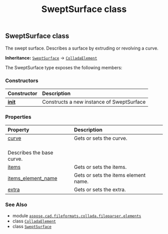 ﻿---
title: SweptSurface class
second_title: Aspose.CAD for Python via .NET API References
description: 
type: docs
weight: 1030
url: /aspose.cad.fileformats.collada.fileparser.elements/sweptsurface/
is_root: false
---

## SweptSurface class

The swept surface.
Describes a surface by extruding or revolving a curve.



**Inheritance:** [`SweptSurface`](/cad/python-net/aspose.cad.fileformats.collada.fileparser.elements/sweptsurface) → 
[`ColladaElement`](/cad/python-net/aspose.cad.fileformats.collada.fileparser.elements/colladaelement)



The SweptSurface type exposes the following members:

### Constructors
| Constructor | Description |
| :- | :- |
| [__init__](/cad/python-net/aspose.cad.fileformats.collada.fileparser.elements/sweptsurface/__init__/#) | Constructs a new instance of SweptSurface |


### Properties
| Property | Description |
| :- | :- |
| [curve](/cad/python-net/aspose.cad.fileformats.collada.fileparser.elements/sweptsurface/curve) | Gets or sets the curve.<br/>Describes the base curve. |
| [items](/cad/python-net/aspose.cad.fileformats.collada.fileparser.elements/sweptsurface/items) | Gets or sets the items. |
| [items_element_name](/cad/python-net/aspose.cad.fileformats.collada.fileparser.elements/sweptsurface/items_element_name) | Gets or sets the items element name. |
| [extra](/cad/python-net/aspose.cad.fileformats.collada.fileparser.elements/sweptsurface/extra) | Gets or sets the extra. |



### See Also
* module [`aspose.cad.fileformats.collada.fileparser.elements`](..)
* class [`ColladaElement`](/cad/python-net/aspose.cad.fileformats.collada.fileparser.elements/colladaelement)
* class [`SweptSurface`](/cad/python-net/aspose.cad.fileformats.collada.fileparser.elements/sweptsurface)
